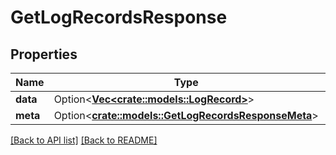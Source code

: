 # GetLogRecordsResponse

## Properties

Name | Type | Description | Notes
------------ | ------------- | ------------- | -------------
**data** | Option<[**Vec&lt;crate::models::LogRecord&gt;**](LogRecord.md)> |  | 
**meta** | Option<[**crate::models::GetLogRecordsResponseMeta**](GetLogRecordsResponseMeta.md)> |  | 

[[Back to API list]](../README.md#documentation-for-api-endpoints) [[Back to README]](../README.md)



